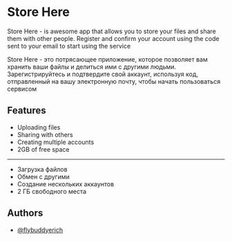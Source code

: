
#  Store Here

Store Here - is awesome app that allows you to store your files and share them with other people. Register and confirm your account using the code sent to your email to start using the service


Store Here - это потрясающее приложение, которое позволяет вам хранить ваши файлы и делиться ими с другими людьми. Зарегистрируйтесь и подтвердите свой аккаунт, используя код, отправленный на вашу электронную почту, чтобы начать пользоваться сервисом


## Features

- Uploading files
- Sharing with others
- Creating multiple accounts
- 2GB of free space
****
- Загрузка файлов
- Обмен с другими
- Создание нескольких аккаунтов
- 2 ГБ свободного места


## Authors

- [@flybuddyerich](https://github.com/FlyBuddyErich)

